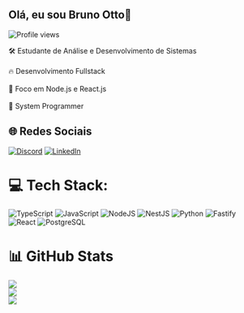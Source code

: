## Olá, eu sou Bruno Otto👋
<p align="left"> <img src="https://komarev.com/ghpvc/?username=brunocotto&color=yellow" alt="Profile views" /> </p>
🛠 Estudante de Análise e Desenvolvimento de Sistemas<br><br>
🔥 Desenvolvimento Fullstack<br><br>
🎯 Foco em Node.js e React.js<br><br>
💼 System Programmer

## 🌐 Redes Sociais
[![Discord](https://img.shields.io/badge/Discord-%237289DA.svg?logo=discord&logoColor=white)](https://discord.gg/BrunoOtto#0202) [![LinkedIn](https://img.shields.io/badge/LinkedIn-%230077B5.svg?logo=linkedin&logoColor=white)](https://linkedin.com/in/https://www.linkedin.com/in/brunocotto/) 

# 💻 Tech Stack:
![TypeScript](https://img.shields.io/badge/typescript-%23007ACC.svg?style=for-the-badge&logo=typescript&logoColor=white) ![JavaScript](https://img.shields.io/badge/javascript-%23323330.svg?style=for-the-badge&logo=javascript&logoColor=%23F7DF1E) ![NodeJS](https://img.shields.io/badge/node.js-6DA55F?style=for-the-badge&logo=node.js&logoColor=white) ![NestJS](https://img.shields.io/badge/nestjs-%23E0234E.svg?style=for-the-badge&logo=nestjs&logoColor=white) ![Python](https://img.shields.io/badge/python-3670A0?style=for-the-badge&logo=python&logoColor=ffdd54) ![Fastify](https://img.shields.io/badge/fastify-%23000000.svg?style=for-the-badge&logo=fastify&logoColor=white) ![React](https://img.shields.io/badge/react-%2320232a.svg?style=for-the-badge&logo=react&logoColor=%2361DAFB) ![PostgreSQL](https://img.shields.io/badge/react-%2320232a.svg?style=for-the-badge&logo=react&logoColor=%2361DAFB)
# 📊 GitHub Stats
![](https://github-readme-stats-sigma-five.vercel.app/api?username=brunocotto&theme=dark&hide_border=false&include_all_commits=false&count_private=false)<br/>
![](https://github-readme-streak-stats.herokuapp.com/?user=brunocotto&theme=dark&hide_border=false)<br/>
![](https://github-readme-stats-sigma-five.vercel.app/api/top-langs/?username=brunocotto&theme=dark&hide_border=false&include_all_commits=false&count_private=false&layout=compact)

<!-- Proudly created with GPRM ( https://gprm.itsvg.in ) -->
